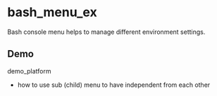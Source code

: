 # bash_menu_ex

Bash console menu helps to manage different environment settings.

## Demo


demo_platform
- how to use sub (child) menu to have independent from each other